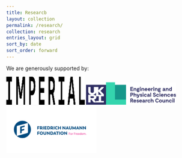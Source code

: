 ```yaml
---
title: Researcb
layout: collection
permalink: /research/
collection: research
entries_layout: grid
sort_by: date
sort_order: forward
---
```

We are generously supported by:

<img src ="/assets/images/imperiallogo.svg" width="208.5" height="75.5"> 

<img src ="/assets/images/EPSRC_logo.png" width="239.625" height="60"> 

<img src ="/assets/images/fnf.png" width="240" height="125.4">


